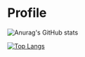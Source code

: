 # Profile

![Anurag's GitHub stats](https://github-readme-stats.vercel.app/api?username=DuarteHenrique-s&show_icons=true&theme=tokyonight)

[![Top Langs](https://github-readme-stats.vercel.app/api/top-langs/?username=DuarteHenrique-s)](https://github.com/DuarteHenrique-s/github-readme-stats)
